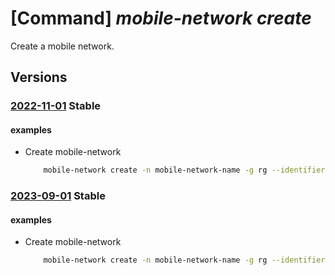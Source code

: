 # [Command] _mobile-network create_

Create a mobile network.

## Versions

### [2022-11-01](/Resources/mgmt-plane/L3N1YnNjcmlwdGlvbnMve30vcmVzb3VyY2Vncm91cHMve30vcHJvdmlkZXJzL21pY3Jvc29mdC5tb2JpbGVuZXR3b3JrL21vYmlsZW5ldHdvcmtzL3t9/2022-11-01.xml) **Stable**

<!-- mgmt-plane /subscriptions/{}/resourcegroups/{}/providers/microsoft.mobilenetwork/mobilenetworks/{} 2022-11-01 -->

#### examples

- Create mobile-network
    ```bash
        mobile-network create -n mobile-network-name -g rg --identifier "{mcc:001,mnc:01}"
    ```

### [2023-09-01](/Resources/mgmt-plane/L3N1YnNjcmlwdGlvbnMve30vcmVzb3VyY2Vncm91cHMve30vcHJvdmlkZXJzL21pY3Jvc29mdC5tb2JpbGVuZXR3b3JrL21vYmlsZW5ldHdvcmtzL3t9/2023-09-01.xml) **Stable**

<!-- mgmt-plane /subscriptions/{}/resourcegroups/{}/providers/microsoft.mobilenetwork/mobilenetworks/{} 2023-09-01 -->

#### examples

- Create mobile-network
    ```bash
        mobile-network create -n mobile-network-name -g rg --identifier "{mcc:001,mnc:01}"
    ```
